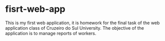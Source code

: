 # fisrt-web-app
This is my first web application, it is homework for the final task of the web application class of Cruzeiro do Sul University.  The objective of the application is to manage reports of workers. 

